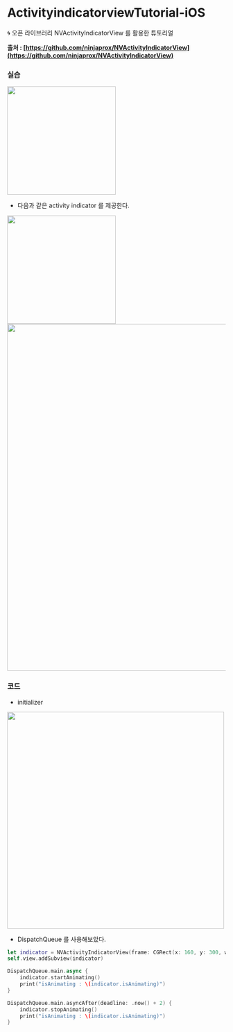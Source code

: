 # ActivityindicatorviewTutorial-iOS
🌀 오픈 라이브러리 NVActivityIndicatorView 를 활용한 튜토리얼

**출처 : [https://github.com/ninjaprox/NVActivityIndicatorView](https://github.com/ninjaprox/NVActivityIndicatorView)**

### 실습
<img src = "https://user-images.githubusercontent.com/69136340/128038003-579f59b3-1bbd-49d0-8df6-7a47e937db8a.gif" width ="250">

- 다음과 같은 activity indicator 를 제공한다.
<img src = "https://user-images.githubusercontent.com/69136340/128037644-509cc6af-74c9-46a5-90c3-697a2fec2d48.gif" width ="250">

<img src = "https://user-images.githubusercontent.com/69136340/128038293-fe4f150c-272b-4b81-bf95-6c3f406251f4.png" width = "800">

### 코드
- initializer

<img src ="https://user-images.githubusercontent.com/69136340/128038661-55a5a1c8-5138-4909-992c-2b4b5b4fa0da.png" width = "500">

- DispatchQueue 를 사용해보았다.
```swift
let indicator = NVActivityIndicatorView(frame: CGRect(x: 160, y: 300, width: 50, height: 50), type: .ballRotateChase, color: .black, padding: 0)
self.view.addSubview(indicator)

DispatchQueue.main.async {
    indicator.startAnimating()
    print("isAnimating : \(indicator.isAnimating)")
}

DispatchQueue.main.asyncAfter(deadline: .now() + 2) {
    indicator.stopAnimating()
    print("isAnimating : \(indicator.isAnimating)")
}
```
